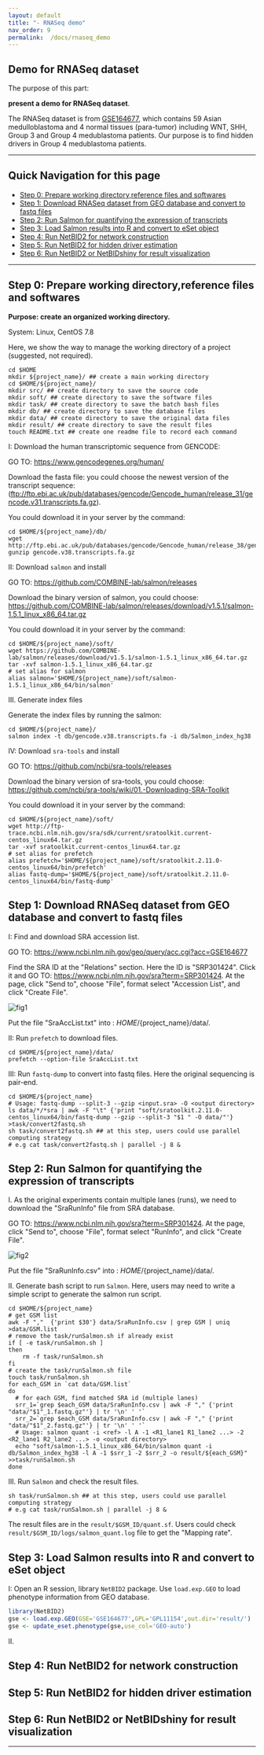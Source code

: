 ```yaml
---
layout: default
title: "- RNASeq demo"
nav_order: 9
permalink:  /docs/rnaseq_demo
---
```


## Demo for RNASeq dataset

The purpose of this part: 

**present a demo for RNASeq dataset**.

The RNASeq dataset is from [GSE164677](https://www.ncbi.nlm.nih.gov/geo/query/acc.cgi?acc=GSE164677), which contains 59 Asian medulloblastoma and 4 normal tissues (para-tumor) including WNT, SHH, Group 3 and Group 4 medublastoma patients. Our purpose is to find hidden drivers in Group 4 medublastoma patients.

----------
## Quick Navigation for this page

- [Step 0: Prepare working directory,reference files and softwares](#step-0-prepare-working-directoryreference-files-and-softwares)
- [Step 1: Download RNASeq dataset from GEO database and convert to fastq files](#step-1-download-rnaseq-dataset-from-geo-database-and-convert-to-fastq-files)
- [Step 2: Run Salmon for quantifying the expression of transcripts](#step-2-run-salmon-for-quantifying-the-expression-of-transcripts)
- [Step 3: Load Salmon results into R and convert to eSet object](#step-3-load-salmon-results-into-r-and-convert-to-eset-object)
- [Step 4: Run NetBID2 for network construction](#step-4-run-netbid2-for-network-construction)
- [Step 5: Run NetBID2 for hidden driver estimation](#step-5-run-netbid2-for-hidden-driver-estimation)
- [Step 6: Run NetBID2 or NetBIDshiny for result visualization](#step-6-run-netbid2-or-netbidshiny-for-result-visualization)

---------

## Step 0: Prepare working directory,reference files and softwares
**Purpose: create an organized working directory.**

System: Linux, CentOS 7.8

Here, we show the way to manage the working directory of a project (suggested, not required). 

```{bash}
cd $HOME
mkdir ${project_name}/ ## create a main working directory
cd $HOME/${project_name}/
mkdir src/ ## create directory to save the source code
mkdir soft/ ## create directory to save the software files
mkdir task/ ## create directory to save the batch bash files
mkdir db/ ## create directory to save the database files
mkdir data/ ## create directory to save the original data files
mkdir result/ ## create directory to save the result files
touch README.txt ## create one readme file to record each command
```
I: Download the human transcriptomic sequence from GENCODE:

GO TO: https://www.gencodegenes.org/human/

Download the fasta file: you could choose the newest version of the transcript sequence: (ftp://ftp.ebi.ac.uk/pub/databases/gencode/Gencode_human/release_31/gencode.v31.transcripts.fa.gz).

You could download it in your server by the command:

```{bash}
cd $HOME/${project_name}/db/
wget http://ftp.ebi.ac.uk/pub/databases/gencode/Gencode_human/release_38/gencode.v38.transcripts.fa.gz
gunzip gencode.v38.transcripts.fa.gz
```

II: Download `salmon` and install

GO TO: https://github.com/COMBINE-lab/salmon/releases

Download the binary version of salmon, you could choose:
https://github.com/COMBINE-lab/salmon/releases/download/v1.5.1/salmon-1.5.1_linux_x86_64.tar.gz

You could download it in your server by the command:

```{bash}
cd $HOME/${project_name}/soft/
wget https://github.com/COMBINE-lab/salmon/releases/download/v1.5.1/salmon-1.5.1_linux_x86_64.tar.gz
tar -xvf salmon-1.5.1_linux_x86_64.tar.gz
# set alias for salmon
alias salmon='$HOME/${project_name}/soft/salmon-1.5.1_linux_x86_64/bin/salmon'
```

III. Generate index files

Generate the index files by running the salmon:

```{bash}
cd $HOME/${project_name}/
salmon index -t db/gencode.v38.transcripts.fa -i db/Salmon_index_hg38
```

IV: Download `sra-tools` and install

GO TO: https://github.com/ncbi/sra-tools/releases

Download the binary version of sra-tools, you could choose:
https://github.com/ncbi/sra-tools/wiki/01.-Downloading-SRA-Toolkit

You could download it in your server by the command:

```{bash}
cd $HOME/${project_name}/soft/
wget http://ftp-trace.ncbi.nlm.nih.gov/sra/sdk/current/sratoolkit.current-centos_linux64.tar.gz
tar -xvf sratoolkit.current-centos_linux64.tar.gz
# set alias for prefetch
alias prefetch='$HOME/${project_name}/soft/sratoolkit.2.11.0-centos_linux64/bin/prefetch'
alias fastq-dump='$HOME/${project_name}/soft/sratoolkit.2.11.0-centos_linux64/bin/fastq-dump'
```

## Step 1: Download RNASeq dataset from GEO database and convert to fastq files

I: Find and download SRA accession list.

GO TO: https://www.ncbi.nlm.nih.gov/geo/query/acc.cgi?acc=GSE164677

Find the SRA ID at the "Relations" section. Here the ID is "SRP301424". Click it and GO TO: https://www.ncbi.nlm.nih.gov/sra?term=SRP301424. At the page, click "Send to", choose "File", format select "Accession List", and click "Create File". 

![fig1](fig1.png)

Put the file "SraAccList.txt" into : $HOME/${project_name}/data/.

II: Run `prefetch` to download files. 

```{bash}
cd $HOME/${project_name}/data/
prefetch --option-file SraAccList.txt
```

III: Run `fastq-dump` to convert into fastq files. Here the original sequencing is pair-end.

```{bash}
cd $HOME/${project_name}
# Usage: fastq-dump --split-3 --gzip <input.sra> -O <output directory>
ls data/*/*sra | awk -F "\t" {'print "soft/sratoolkit.2.11.0-centos_linux64/bin/fastq-dump --gzip --split-3 "$1 " -O data/"'} >task/convert2fastq.sh
sh task/convert2fastq.sh ## at this step, users could use parallel computing strategy
# e.g cat task/convert2fastq.sh | parallel -j 8 &
```

## Step 2: Run Salmon for quantifying the expression of transcripts

I. As the original experiments contain multiple lanes (runs), we need to download the "SraRunInfo" file from SRA database. 

GO TO: https://www.ncbi.nlm.nih.gov/sra?term=SRP301424. At the page, click "Send to", choose "File", format select "RunInfo", and click "Create File". 

![fig2](fig2.png)

Put the file "SraRunInfo.csv" into : $HOME/${project_name}/data/.

II. Generate bash script to run `Salmon`. Here, users may need to write a simple script to generate the salmon run script.

```{bash}
cd $HOME/${project_name}
# get GSM list
awk -F ","  {'print $30'} data/SraRunInfo.csv | grep GSM | uniq >data/GSM.list
# remove the task/runSalmon.sh if already exist
if [ -e task/runSalmon.sh ]
then
    rm -f task/runSalmon.sh
fi
# create the task/runSalmon.sh file
touch task/runSalmon.sh
for each_GSM in `cat data/GSM.list`
do
  # for each GSM, find matched SRA id (multiple lanes)
  srr_1=`grep $each_GSM data/SraRunInfo.csv | awk -F "," {'print "data/"$1"_1.fastq.gz"'} | tr '\n' ' '`
  srr_2=`grep $each_GSM data/SraRunInfo.csv | awk -F "," {'print "data/"$1"_2.fastq.gz"'} | tr '\n' ' '`
  # Usage: salmon quant -i <ref> -l A -1 <R1_lane1 R1_lane2 ...> -2 <R2_lane1 R2_lane2 ...> -o <output directory>
  echo "soft/salmon-1.5.1_linux_x86_64/bin/salmon quant -i db/Salmon_index_hg38 -l A -1 $srr_1 -2 $srr_2 -o result/${each_GSM}" >>task/runSalmon.sh
done
```

III. Run `Salmon` and check the result files. 

```{bash}
sh task/runSalmon.sh ## at this step, users could use parallel computing strategy
# e.g cat task/runSalmon.sh | parallel -j 8 &
```

The result files are in the `result/$GSM_ID/quant.sf`. Users could check `result/$GSM_ID/logs/salmon_quant.log` file to get the "Mapping rate". 

## Step 3: Load Salmon results into R and convert to eSet object

I: Open an R session, library `NetBID2` package. Use `load.exp.GEO` to load phenotype information from GEO database. 

```R
library(NetBID2)
gse <- load.exp.GEO(GSE='GSE164677',GPL='GPL11154',out.dir='result/')
gse <- update_eset.phenotype(gse,use_col='GEO-auto')
```

II. 



## Step 4: Run NetBID2 for network construction


## Step 5: Run NetBID2 for hidden driver estimation


## Step 6: Run NetBID2 or NetBIDshiny for result visualization



-------


